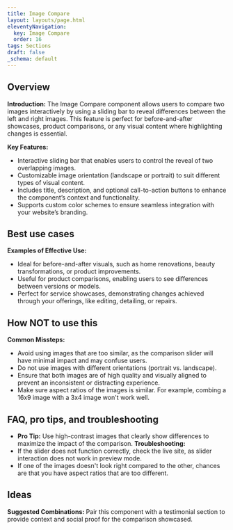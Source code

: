 ```yaml
---
title: Image Compare
layout: layouts/page.html
eleventyNavigation:
  key: Image Compare
  order: 16
tags: Sections
draft: false
_schema: default
---
```

## Overview
**Introduction:** The Image Compare component allows users to compare two images interactively by using a sliding bar to reveal differences between the left and right images. This feature is perfect for before-and-after showcases, product comparisons, or any visual content where highlighting changes is essential.

**Key Features:** 
- Interactive sliding bar that enables users to control the reveal of two overlapping images.
- Customizable image orientation (landscape or portrait) to suit different types of visual content.
- Includes title, description, and optional call-to-action buttons to enhance the component’s context and functionality.
- Supports custom color schemes to ensure seamless integration with your website’s branding.

## Best use cases
**Examples of Effective Use:** 
- Ideal for before-and-after visuals, such as home renovations, beauty transformations, or product improvements.
- Useful for product comparisons, enabling users to see differences between versions or models.
- Perfect for service showcases, demonstrating changes achieved through your offerings, like editing, detailing, or repairs.

## How **NOT** to use this
**Common Missteps:** 
- Avoid using images that are too similar, as the comparison slider will have minimal impact and may confuse users.
- Do not use images with different orientations (portrait vs. landscape).
- Ensure that both images are of high quality and visually aligned to prevent an inconsistent or distracting experience.
- Make sure aspect ratios of the images is similar. For example, combing a 16x9 image with a 3x4 image won't work well.

## FAQ, pro tips, and troubleshooting
- **Pro Tip:** Use high-contrast images that clearly show differences to maximize the impact of the comparison.
**Troubleshooting:** 
- If the slider does not function correctly, check the live site, as slider interaction does not work in preview mode.
- If one of the images doesn't look right compared to the other, chances are that you have aspect ratios that are too different.

## Ideas
**Suggested Combinations:** Pair this component with a testimonial section to provide context and social proof for the comparison showcased.

